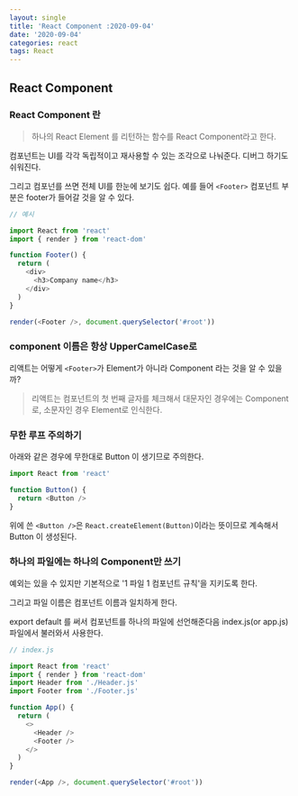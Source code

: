 ```yaml
---
layout: single
title: 'React Component :2020-09-04'
date: '2020-09-04'
categories: react
tags: React
---
```


## React Component

### React Component 란

> 하나의 React Element 를 리턴하는 함수를 React Component라고 한다.

컴포넌트는 UI를 각각 독립적이고 재사용할 수 있는 조각으로 나눠준다. 디버그 하기도 쉬워진다.

그리고 컴포넌를 쓰면 전체 UI를 한눈에 보기도 쉽다. 예를 들어 `<Footer>` 컴포넌트 부분은 footer가 들어갈 것을 알 수 있다.

```js
// 예시

import React from 'react'
import { render } from 'react-dom'

function Footer() {
  return (
    <div>
      <h3>Company name</h3>
    </div>
  )
}

render(<Footer />, document.querySelector('#root'))
```

### component 이름은 항상 UpperCamelCase로

리액트는 어떻게 `<Footer>`가 Element가 아니라 Component 라는 것을 알 수 있을까?

> 리액트는 컴포넌트의 첫 번째 글자를 체크해서 대문자인 경우에는 Component로, 소문자인 경우 Element로 인식한다.

### 무한 루프 주의하기

아래와 같은 경우에 무한대로 Button 이 생기므로 주의한다.

```js
import React from 'react'

function Button() {
  return <Button />
}
```

위에 쓴 `<Button />`은 `React.createElement(Button)`이라는 뜻이므로 계속해서 Button 이 생성된다.

### 하나의 파일에는 하나의 Component만 쓰기

예외는 있을 수 있지만 기본적으로 '1 파일 1 컴포넌트 규칙'을 지키도록 한다.

그리고 파일 이름은 컴포넌트 이름과 일치하게 한다.

export default 를 써서 컴포넌트를 하나의 파일에 선언해준다음 index.js(or app.js) 파일에서 불러와서 사용한다.

```js
// index.js

import React from 'react'
import { render } from 'react-dom'
import Header from './Header.js'
import Footer from './Footer.js'

function App() {
  return (
    <>
      <Header />
      <Footer />
    </>
  )
}

render(<App />, document.querySelector('#root'))
```
